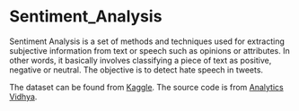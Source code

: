 # Sentiment_Analysis

Sentiment Analysis is a set of methods and techniques used for extracting subjective information from text or speech such as opinions or attributes. In other words, it basically involves classifying a piece of text as positive, negative or neutral. 
The objective is to detect hate speech in tweets. 

The dataset can be found from [Kaggle](https://www.kaggle.com/rabinandan/twitter-sentiment).
The source code is from [Analytics Vidhya](https://datahack.analyticsvidhya.com/contest/practice-problem-twitter-sentiment-analysis/).
